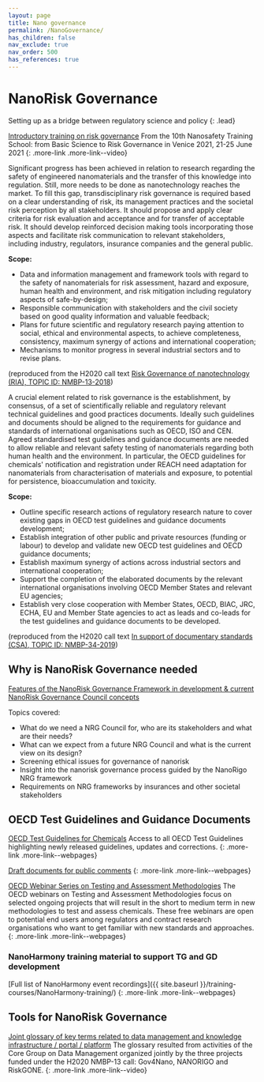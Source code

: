 ```yaml
---
layout: page
title: Nano governance
permalink: /NanoGovernance/
has_children: false
nav_exclude: true
nav_order: 500
has_references: true
---
```


# NanoRisk Governance
Setting up as a bridge between regulatory science and policy
{: .lead} 

[Introductory training on risk governance](https://www.youtube.com/watch?v=2yDgmajldW0)
From the 10th Nanosafety Training School: from Basic Science to Risk Governance in Venice 2021, 21-25 June 2021
{: .more-link .more-link--video}

Significant progress has been achieved in relation to research regarding the safety of engineered nanomaterials and the transfer of this knowledge into regulation. Still, more needs to be done as nanotechnology reaches the market. To fill this gap, transdisciplinary risk governance is required based on a clear understanding of risk, its management practices and the societal risk perception by all stakeholders. It should propose and apply clear criteria for risk evaluation and acceptance and for transfer of acceptable risk. It should develop reinforced decision making tools incorporating those aspects and facilitate risk communication to relevant stakeholders, including industry, regulators, insurance companies and the general public.

__Scope:__
- Data and information management and framework tools with regard to the safety of nanomaterials for risk assessment, hazard and exposure, human health and environment, and risk mitigation including regulatory aspects of safe-by-design;
- Responsible communication with stakeholders and the civil society based on good quality information and valuable feedback;
- Plans for future scientific and regulatory research paying attention to social, ethical and environmental aspects, to achieve completeness, consistency, maximum synergy of actions and international cooperation;
- Mechanisms to monitor progress in several industrial sectors and to revise plans.

(reproduced from the H2020 call text [Risk Governance of nanotechnology (RIA), TOPIC ID: NMBP-13-2018](https://ec.europa.eu/info/funding-tenders/opportunities/portal/screen/opportunities/topic-details/nmbp-13-2018))

A crucial element related to risk governance is the establishment, by consensus, of a set of scientifically reliable and regulatory relevant technical guidelines and good practices documents. Ideally such guidelines and documents should be aligned to the requirements for guidance and standards of international organisations such as OECD, ISO and CEN. Agreed standardised test guidelines and guidance documents are needed to allow reliable and relevant safety testing of nanomaterials regarding both human health and the environment. In particular, the OECD guidelines for chemicals' notification and registration under REACH need adaptation for nanomaterials from characterisation of materials and exposure, to potential for persistence, bioaccumulation and toxicity. 

__Scope:__
- Outline specific research actions of regulatory research nature to cover existing gaps in OECD test guidelines and guidance documents development;
- Establish integration of other public and private resources (funding or labour) to develop and validate new OECD test guidelines and OECD guidance documents;
- Establish maximum synergy of actions across industrial sectors and international cooperation;
- Support the completion of the elaborated documents by the relevant international organisations involving OECD Member States and relevant EU agencies;
- Establish very close cooperation with Member States, OECD, BIAC, JRC, ECHA, EU and Member State agencies to act as leads and co-leads for the test guidelines and guidance documents to be developed.

(reproduced from the H2020 call text [In support of documentary standards (CSA), TOPIC ID: NMBP-34-2019](https://ec.europa.eu/info/funding-tenders/opportunities/portal/screen/opportunities/topic-details/nmbp-13-2018))

## Why is NanoRisk Governance needed
<div class="more-link more-link--video">
<a href="https://www.youtube.com/watch?v=5Q5KcvIFZGI">
Features of the NanoRisk Governance Framework in development & current NanoRisk Governance Council concepts</a>
<p>Topics covered:</p>
<ul>
    <li>What do we need a NRG Council for, who are its stakeholders and what are their needs?</li>
    <li>What can we expect from a future NRG Council and what is the current view on its design?</li>
    <li>Screening ethical issues for governance of nanorisk</li>
    <li>Insight into the nanorisk governance process guided by the NanoRigo NRG framework</li>
    <li>Requirements on NRG frameworks by insurances and other societal stakeholders</li>
</ul>
</div>

## OECD Test Guidelines and Guidance Documents
[OECD Test Guidelines for Chemicals](https://www.oecd.org/chemicalsafety/testing/oecdguidelinesforthetestingofchemicals.htm)
Access to all OECD Test Guidelines highlighting newly released guidelines, updates and corrections.
{: .more-link .more-link--webpages}

[Draft documents for public comments](https://www.oecd.org/chemicalsafety/testing/chemicalstestingdraftoecdguidelinesforthetestingofchemicals-sections1-5.htm)
{: .more-link .more-link--webpages}

[OECD Webinar Series on Testing and Assessment Methodologies](https://www.oecd.org/chemicalsafety/testing/webinars-on-testing-and-assessment-methodologies.htm)
The OECD webinars on Testing and Assessment Methodologies focus on selected ongoing projects that will result in the short to medium term in new methodologies to test and assess chemicals. These free webinars are open to potential end users among regulators and contract research organisations who want to get familiar with new standards and approaches. 
{: .more-link .more-link--webpages}

### NanoHarmony training material to support TG and GD development
[Full list of NanoHarmony event recordings]({{ site.baseurl }}/training-courses/NanoHarmony-training/)
{: .more-link .more-link--webpages}

## Tools for NanoRisk Governance
[Joint glossary of key terms related to data management and knowledge infrastructure / portal / platform](https://h2020-riskgone.github.io/nmbp13-terminology/glossary/)
The glossary resulted from activities of the Core Group on Data Management organized jointly by the three projects funded under the H2020 NMBP-13 call: Gov4Nano, NANORIGO and RiskGONE.
{: .more-link .more-link--video}
